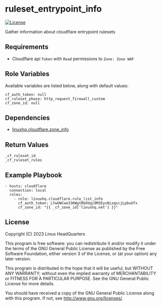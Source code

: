 # ruleset\_entrypoint\_info

[![License](https://img.shields.io/badge/license-GPLv3-brightgreen.svg?style=flat)](COPYING)

Gather information about cloudflare entrypoint rulesets

## Requirements

* Cloudflare api `Token` with `Read` permissions to `Zone: Zone WAF`

## Role Variables

Available variables are listed below, along with default values:

    cf_auth_token: null
    cf_ruleset_phase: http_request_firewall_custom
    cf_zone_id: null

## Dependencies

* [linuxhq.cloudflare.zone_info](https://github.com/linuxhq/ansible-collection-cloudflare/tree/main/roles/zone_info)

## Return Values

    _cf_ruleset_id
    _cf_ruleset_rules

## Example Playbook

    - hosts: cloudflare
      connection: local
      roles:
        - role: linuxhq.cloudflare.rule_list_info
          cf_auth_token: LYwUWCwe33KWgtRbXUgi9M3EysNixqscjLpbuUfx
          cf_zone_id: "{{ _cf_zone_id['linuxhq.net'] }}"

## License

Copyright (C) 2023 Linux HeadQuarters

This program is free software: you can redistribute it and/or modify
it under the terms of the GNU General Public License as published by
the Free Software Foundation, either version 3 of the License, or
(at your option) any later version.

This program is distributed in the hope that it will be useful,
but WITHOUT ANY WARRANTY; without even the implied warranty of
MERCHANTABILITY or FITNESS FOR A PARTICULAR PURPOSE. See the
GNU General Public License for more details.

You should have received a copy of the GNU General Public License
along with this program. If not, see <http://www.gnu.org/licenses/>.
